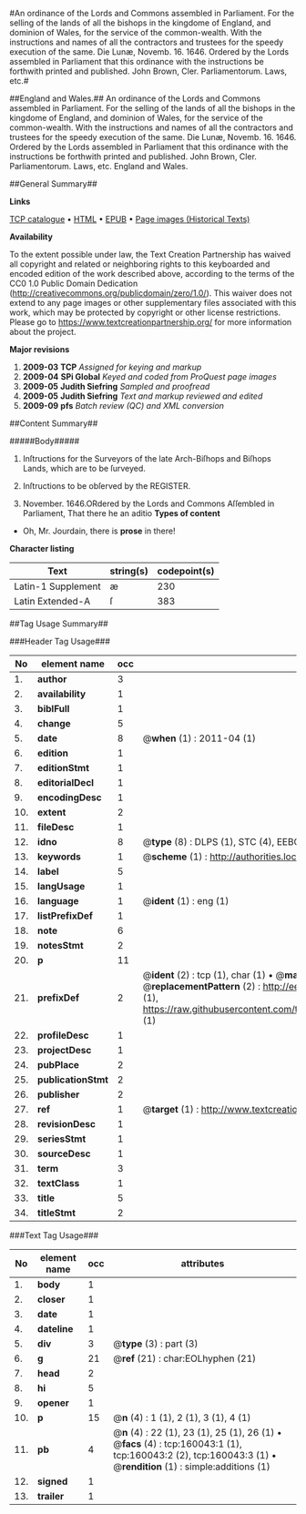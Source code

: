 #An ordinance of the Lords and Commons assembled in Parliament. For the selling of the lands of all the bishops in the kingdome of England, and dominion of Wales, for the service of the common-wealth. With the instructions and names of all the contractors and trustees for the speedy execution of the same. Die Lunæ, Novemb. 16. 1646. Ordered by the Lords assembled in Parliament that this ordinance with the instructions be forthwith printed and published. John Brown, Cler. Parliamentorum. Laws, etc.#

##England and Wales.##
An ordinance of the Lords and Commons assembled in Parliament. For the selling of the lands of all the bishops in the kingdome of England, and dominion of Wales, for the service of the common-wealth. With the instructions and names of all the contractors and trustees for the speedy execution of the same. Die Lunæ, Novemb. 16. 1646. Ordered by the Lords assembled in Parliament that this ordinance with the instructions be forthwith printed and published. John Brown, Cler. Parliamentorum.
Laws, etc.
England and Wales.

##General Summary##

**Links**

[TCP catalogue](http://www.ota.ox.ac.uk/tcp/)  • 
[HTML](http://tei.it.ox.ac.uk/tcp/Texts-HTML/free/A83/A83260.html)  • 
[EPUB](http://tei.it.ox.ac.uk/tcp/Texts-EPUB/free/A83/A83260.epub) • 
[Page images (Historical Texts)](https://historicaltexts.jisc.ac.uk/eebo-99861748e)

**Availability**

To the extent possible under law, the Text Creation Partnership has waived all copyright and related or neighboring rights to this keyboarded and encoded edition of the work described above, according to the terms of the CC0 1.0 Public Domain Dedication (http://creativecommons.org/publicdomain/zero/1.0/). This waiver does not extend to any page images or other supplementary files associated with this work, which may be protected by copyright or other license restrictions. Please go to https://www.textcreationpartnership.org/ for more information about the project.

**Major revisions**

1. __2009-03__ __TCP__ *Assigned for keying and markup*
1. __2009-04__ __SPi Global__ *Keyed and coded from ProQuest page images*
1. __2009-05__ __Judith Siefring__ *Sampled and proofread*
1. __2009-05__ __Judith Siefring__ *Text and markup reviewed and edited*
1. __2009-09__ __pfs__ *Batch review (QC) and XML conversion*

##Content Summary##

#####Body#####

1. Inſtructions for the Surveyors of the late Arch-Biſhops and Biſhops Lands, which are to be ſurveyed.

1. Inſtructions to be obſerved by the REGISTER.
17. November. 1646.ORdered by the Lords and Commons Aſſembled in Parliament, That there he an aditio
**Types of content**

  * Oh, Mr. Jourdain, there is **prose** in there!

**Character listing**


|Text|string(s)|codepoint(s)|
|---|---|---|
|Latin-1 Supplement|æ|230|
|Latin Extended-A|ſ|383|

##Tag Usage Summary##

###Header Tag Usage###

|No|element name|occ|attributes|
|---|---|---|---|
|1.|__author__|3||
|2.|__availability__|1||
|3.|__biblFull__|1||
|4.|__change__|5||
|5.|__date__|8| @__when__ (1) : 2011-04 (1)|
|6.|__edition__|1||
|7.|__editionStmt__|1||
|8.|__editorialDecl__|1||
|9.|__encodingDesc__|1||
|10.|__extent__|2||
|11.|__fileDesc__|1||
|12.|__idno__|8| @__type__ (8) : DLPS (1), STC (4), EEBO-CITATION (1), PROQUEST (1), VID (1)|
|13.|__keywords__|1| @__scheme__ (1) : http://authorities.loc.gov/ (1)|
|14.|__label__|5||
|15.|__langUsage__|1||
|16.|__language__|1| @__ident__ (1) : eng (1)|
|17.|__listPrefixDef__|1||
|18.|__note__|6||
|19.|__notesStmt__|2||
|20.|__p__|11||
|21.|__prefixDef__|2| @__ident__ (2) : tcp (1), char (1)  •  @__matchPattern__ (2) : ([0-9\-]+):([0-9IVX]+) (1), (.+) (1)  •  @__replacementPattern__ (2) : http://eebo.chadwyck.com/downloadtiff?vid=$1&page=$2 (1), https://raw.githubusercontent.com/textcreationpartnership/Texts/master/tcpchars.xml#$1 (1)|
|22.|__profileDesc__|1||
|23.|__projectDesc__|1||
|24.|__pubPlace__|2||
|25.|__publicationStmt__|2||
|26.|__publisher__|2||
|27.|__ref__|1| @__target__ (1) : http://www.textcreationpartnership.org/docs/. (1)|
|28.|__revisionDesc__|1||
|29.|__seriesStmt__|1||
|30.|__sourceDesc__|1||
|31.|__term__|3||
|32.|__textClass__|1||
|33.|__title__|5||
|34.|__titleStmt__|2||


###Text Tag Usage###

|No|element name|occ|attributes|
|---|---|---|---|
|1.|__body__|1||
|2.|__closer__|1||
|3.|__date__|1||
|4.|__dateline__|1||
|5.|__div__|3| @__type__ (3) : part (3)|
|6.|__g__|21| @__ref__ (21) : char:EOLhyphen (21)|
|7.|__head__|2||
|8.|__hi__|5||
|9.|__opener__|1||
|10.|__p__|15| @__n__ (4) : 1 (1), 2 (1), 3 (1), 4 (1)|
|11.|__pb__|4| @__n__ (4) : 22 (1), 23 (1), 25 (1), 26 (1)  •  @__facs__ (4) : tcp:160043:1 (1), tcp:160043:2 (2), tcp:160043:3 (1)  •  @__rendition__ (1) : simple:additions (1)|
|12.|__signed__|1||
|13.|__trailer__|1||
